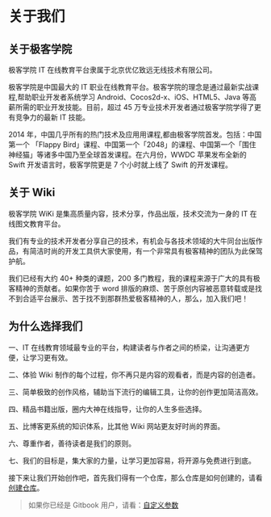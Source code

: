 # 关于我们

## 关于极客学院

极客学院 IT 在线教育平台隶属于北京优亿致远无线技术有限公司。

极客学院是中国最大的 IT 职业在线教育平台。极客学院的理念是通过最新实战课程,帮助职业开发者系统学习 Android、Cocos2d-x、iOS、HTML5、Java 等⾼薪所需的职业开发技能。⽬前，超过 45 万专业技术开发者通过极客学院学得了更有竞争力的最新 IT 技能。

2014 年，中国几乎所有的热门技术及应⽤用课程,都由极客学院首发。包括：中国第一个 「Flappy Bird」课程、中国第一个「2048」的课程、中国第一个「围住神经猫」等诸多中国乃至全球首发课程。在六月份，WWDC 苹果发布全新的 Swift 开发语言时，极客学院更是 7 个小时就上线了 Swift 的开发课程。

## 关于 Wiki

极客学院 WiKi 是集高质量内容，技术分享，作品出版，技术交流为一身的 IT 在线图文教育平台。

我们有专业的技术开发者分享自己的技术，有机会与各技术领域的大牛同台出版作品，有简洁时尚的开发工具供大家使用，有一个非常具有极客精神的团队为此保驾护航。

我们已经有大约 40+ 种类的课题，200 多门教程，我的课程来源于广大的具有极客精神的贡献者。如果你苦于 word 排版的麻烦、苦于原创内容被恶意转载或是找不到合适平台展示、苦于找不到那群热爱极客精神的人，那么，加入我们吧！

## 为什么选择我们

一、IT 在线教育领域最专业的平台，构建读者与作者之间的桥梁，让沟通更方便，让学习更有效。

二、体验 Wiki 制作的每个过程，你不再只是内容的观看者，而是内容的创造者。

三、简单极致的创作风格，辅助当下流行的编辑工具，让你的创作更加简洁高效。

四、精品书籍出版，圈内大神在线指导，让你的人生多些选择。

五、比博客更系统的知识体系，比其他 Wiki 网站更友好时尚的界面。

六、尊重作者，善待读者是我们的原则。

七、我们的目标是，集大家的力量，让学习更加容易，将开源与免费进行到底。

接下来让我们开始创作吧，首先我们得有一个仓库，那么仓库是如何创建的，请看[创建仓库](setup-repo.md)。

>如果你已经是 Gitbook 用户，请看：[自定义参数](config.md)